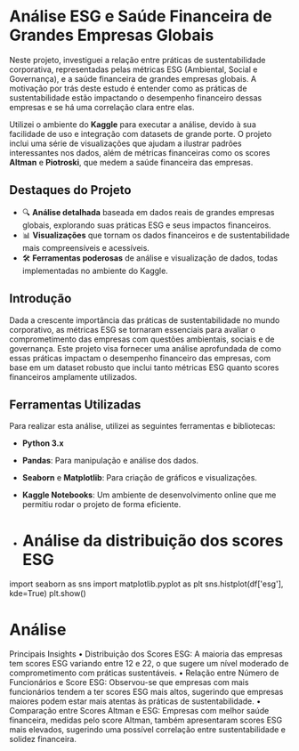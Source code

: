 # **Análise ESG e Saúde Financeira de Grandes Empresas Globais**

Neste projeto, investiguei a relação entre práticas de sustentabilidade corporativa, representadas pelas métricas ESG (Ambiental, Social e Governança), e a saúde financeira de grandes empresas globais. A motivação por trás deste estudo é entender como as práticas de sustentabilidade estão impactando o desempenho financeiro dessas empresas e se há uma correlação clara entre elas.

Utilizei o ambiente do **Kaggle** para executar a análise, devido à sua facilidade de uso e integração com datasets de grande porte. O projeto inclui uma série de visualizações que ajudam a ilustrar padrões interessantes nos dados, além de métricas financeiras como os scores **Altman** e **Piotroski**, que medem a saúde financeira das empresas.

## **Destaques do Projeto**

- 🔍 **Análise detalhada** baseada em dados reais de grandes empresas globais, explorando suas práticas ESG e seus impactos financeiros.
- 📊 **Visualizações** que tornam os dados financeiros e de sustentabilidade mais compreensíveis e acessíveis.
- 🛠️ **Ferramentas poderosas** de análise e visualização de dados, todas implementadas no ambiente do Kaggle.

## **Introdução**

Dada a crescente importância das práticas de sustentabilidade no mundo corporativo, as métricas ESG se tornaram essenciais para avaliar o comprometimento das empresas com questões ambientais, sociais e de governança. Este projeto visa fornecer uma análise aprofundada de como essas práticas impactam o desempenho financeiro das empresas, com base em um dataset robusto que inclui tanto métricas ESG quanto scores financeiros amplamente utilizados.


## **Ferramentas Utilizadas**

Para realizar esta análise, utilizei as seguintes ferramentas e bibliotecas:

- **Python 3.x**
- **Pandas**: Para manipulação e análise dos dados.
- **Seaborn** e **Matplotlib**: Para criação de gráficos e visualizações.
- **Kaggle Notebooks**: Um ambiente de desenvolvimento online que me permitiu rodar o projeto de forma eficiente.

- # Análise da distribuição dos scores ESG
import seaborn as sns
import matplotlib.pyplot as plt
sns.histplot(df['esg'], kde=True)
plt.show()

# Análise
 Principais Insights
• Distribuição dos Scores ESG: A maioria das empresas tem scores ESG variando entre 12 e 22, o que sugere um nível moderado de comprometimento com práticas sustentáveis.
• Relação entre Número de Funcionários e Score ESG: Observou-se que empresas com mais funcionários tendem a ter scores ESG mais altos, sugerindo que empresas maiores podem estar mais atentas às práticas de sustentabilidade.
• Comparação entre Scores Altman e ESG: Empresas com melhor saúde financeira, medidas pelo score Altman, também apresentaram scores ESG mais elevados, sugerindo uma possível correlação entre sustentabilidade e solidez financeira.
